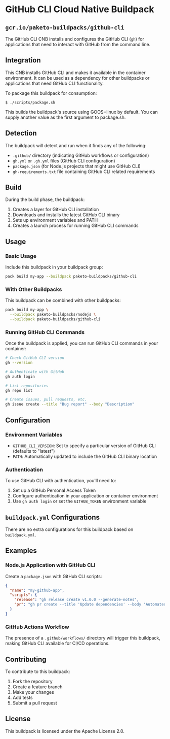 # GitHub CLI Cloud Native Buildpack

## `gcr.io/paketo-buildpacks/github-cli`

The GitHub CLI CNB installs and configures the GitHub CLI (`gh`) for applications that need to interact with GitHub from the command line.

## Integration

This CNB installs GitHub CLI and makes it available in the container environment. It can be used as a dependency for other buildpacks or applications that need GitHub CLI functionality.

To package this buildpack for consumption:
```
$ ./scripts/package.sh
```
This builds the buildpack's source using GOOS=linux by default. You can supply another value as the first argument to package.sh.

## Detection

The buildpack will detect and run when it finds any of the following:

- `.github/` directory (indicating GitHub workflows or configuration)
- `gh.yml` or `.gh.yml` files (GitHub CLI configuration)
- `package.json` (for Node.js projects that might use GitHub CLI)
- `gh-requirements.txt` file containing GitHub CLI related requirements

## Build

During the build phase, the buildpack:

1. Creates a layer for GitHub CLI installation
2. Downloads and installs the latest GitHub CLI binary
3. Sets up environment variables and PATH
4. Creates a launch process for running GitHub CLI commands

## Usage

### Basic Usage

Include this buildpack in your buildpack group:

```bash
pack build my-app --buildpack paketo-buildpacks/github-cli
```

### With Other Buildpacks

This buildpack can be combined with other buildpacks:

```bash
pack build my-app \
  --buildpack paketo-buildpacks/nodejs \
  --buildpack paketo-buildpacks/github-cli
```

### Running GitHub CLI Commands

Once the buildpack is applied, you can run GitHub CLI commands in your container:

```bash
# Check GitHub CLI version
gh --version

# Authenticate with GitHub
gh auth login

# List repositories
gh repo list

# Create issues, pull requests, etc.
gh issue create --title "Bug report" --body "Description"
```

## Configuration

### Environment Variables

- `GITHUB_CLI_VERSION`: Set to specify a particular version of GitHub CLI (defaults to "latest")
- `PATH`: Automatically updated to include the GitHub CLI binary location

### Authentication

To use GitHub CLI with authentication, you'll need to:

1. Set up a GitHub Personal Access Token
2. Configure authentication in your application or container environment
3. Use `gh auth login` or set the `GITHUB_TOKEN` environment variable

## `buildpack.yml` Configurations

There are no extra configurations for this buildpack based on `buildpack.yml`.

## Examples

### Node.js Application with GitHub CLI

Create a `package.json` with GitHub CLI scripts:

```json
{
  "name": "my-github-app",
  "scripts": {
    "release": "gh release create v1.0.0 --generate-notes",
    "pr": "gh pr create --title 'Update dependencies' --body 'Automated PR'"
  }
}
```

### GitHub Actions Workflow

The presence of a `.github/workflows/` directory will trigger this buildpack, making GitHub CLI available for CI/CD operations.

## Contributing

To contribute to this buildpack:

1. Fork the repository
2. Create a feature branch
3. Make your changes
4. Add tests
5. Submit a pull request

## License

This buildpack is licensed under the Apache License 2.0. 